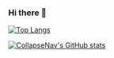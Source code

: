 ### Hi there 👋

[![Top Langs](https://github-readme-stats.vercel.app/api/top-langs/?username=collapsenav&layout=compact&theme=algolia)](https://github.com/CollapseNav?tab=repositories)

[![CollapseNav's GitHub stats](https://github-readme-stats.vercel.app/api?username=collapsenav&theme=algolia)](https://github.com/CollapseNav?tab=repositories)


<!--START_SECTION:activity-->
